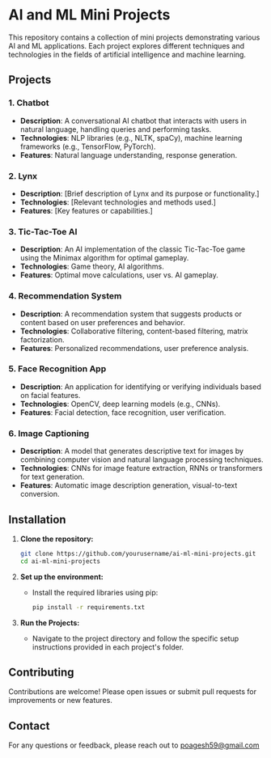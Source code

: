 # AI and ML Mini Projects

This repository contains a collection of mini projects demonstrating various AI and ML applications. Each project explores different techniques and technologies in the fields of artificial intelligence and machine learning.

## Projects

### 1. Chatbot
- **Description**: A conversational AI chatbot that interacts with users in natural language, handling queries and performing tasks.
- **Technologies**: NLP libraries (e.g., NLTK, spaCy), machine learning frameworks (e.g., TensorFlow, PyTorch).
- **Features**: Natural language understanding, response generation.

### 2. Lynx
- **Description**: [Brief description of Lynx and its purpose or functionality.]
- **Technologies**: [Relevant technologies and methods used.]
- **Features**: [Key features or capabilities.]

### 3. Tic-Tac-Toe AI
- **Description**: An AI implementation of the classic Tic-Tac-Toe game using the Minimax algorithm for optimal gameplay.
- **Technologies**: Game theory, AI algorithms.
- **Features**: Optimal move calculations, user vs. AI gameplay.

### 4. Recommendation System
- **Description**: A recommendation system that suggests products or content based on user preferences and behavior.
- **Technologies**: Collaborative filtering, content-based filtering, matrix factorization.
- **Features**: Personalized recommendations, user preference analysis.

### 5. Face Recognition App
- **Description**: An application for identifying or verifying individuals based on facial features.
- **Technologies**: OpenCV, deep learning models (e.g., CNNs).
- **Features**: Facial detection, face recognition, user verification.

### 6. Image Captioning
- **Description**: A model that generates descriptive text for images by combining computer vision and natural language processing techniques.
- **Technologies**: CNNs for image feature extraction, RNNs or transformers for text generation.
- **Features**: Automatic image description generation, visual-to-text conversion.

## Installation

1. **Clone the repository:**
    ```bash
    git clone https://github.com/yourusername/ai-ml-mini-projects.git
    cd ai-ml-mini-projects
    ```

2. **Set up the environment:**
    - Install the required libraries using pip:
      ```bash
      pip install -r requirements.txt
      ```

3. **Run the Projects:**
    - Navigate to the project directory and follow the specific setup instructions provided in each project's folder.

## Contributing

Contributions are welcome! Please open issues or submit pull requests for improvements or new features.



## Contact

For any questions or feedback, please reach out to poagesh59@gmail.com



